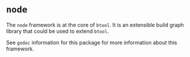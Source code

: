 # `node`

The `node` framework is at the core of `btool`. It is an extensible build graph
library that could be used to extend `btool`.

See `godoc` information for this package for more information about this
framework.